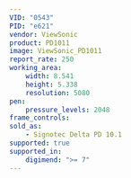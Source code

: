 ```yaml
---
VID: "0543"
PID: "e621"
vendor: ViewSonic
product: PD1011
image: ViewSonic_PD1011
report_rate: 250
working_area:
    width: 8.541
    height: 5.338
    resolution: 5080
pen:
    pressure_levels: 2048
frame_controls:
sold_as:
    - Signotec Delta PD 10.1
supported: true
supported_in:
    digimend: ">= 7"
---
```

